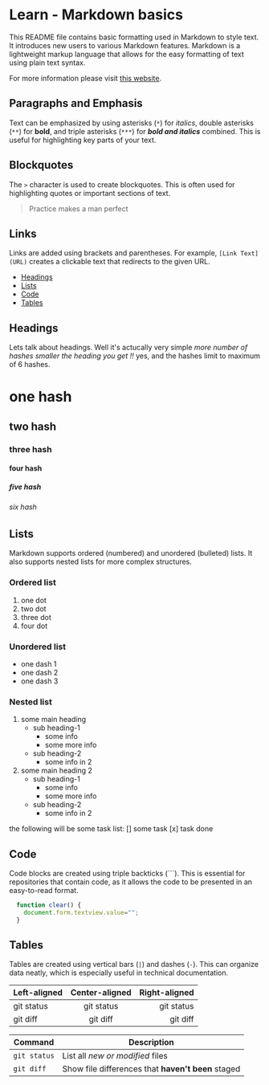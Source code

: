 # Learn - Markdown basics

This README file contains basic formatting used in Markdown to style text. It introduces new users to various Markdown features. Markdown is a lightweight markup language that allows for the easy formatting of text using plain text syntax.

For more information please visit [this website](https://help.github.com/en/github/writing-on-github/getting-started-with-writing-and-formatting-on-github).

## Paragraphs and Emphasis
Text can be emphasized by using asterisks (`*`) for *italics*, double asterisks (`**`) for **bold**, and triple asterisks (`***`) for ***bold and italics*** combined. This is useful for highlighting key parts of your text.

## Blockquotes
The `>` character is used to create blockquotes. This is often used for highlighting quotes or important sections of text.

> Practice makes a man perfect

## Links
Links are added using brackets and parentheses. For example, `[Link Text](URL)` creates a clickable text that redirects to the given URL.

- [Headings](https://github.com/tanishabisht/Learn-MarkdownBasics#Headings)
- [Lists](https://github.com/tanishabisht/Learn-MarkdownBasics#Lists)
- [Code](https://github.com/tanishabisht/Learn-MarkdownBasics#Code)
- [Tables](https://github.com/tanishabisht/Learn-MarkdownBasics#Tables)

## Headings

Lets talk about headings. Well it's actucally very simple *more number of hashes smaller the heading you get !!* yes, and the hashes limit to maximum of 6 hashes.

# one hash
## two hash
### three hash
#### four hash
##### five hash
###### six hash

## Lists
Markdown supports ordered (numbered) and unordered (bulleted) lists. It also supports nested lists for more complex structures.

### Ordered list
1. one dot
2. two dot
3. three dot
4. four dot

### Unordered list
- one dash 1
- one dash 2
- one dash 3

### Nested list
1. some main heading
   - sub heading-1
     - some info
     - some more info
   - sub heading-2
     - some info in 2
2. some main heading 2
   - sub heading-1
     - some info
     - some more info
   - sub heading-2
     - some info in 2

the following will be some task list:
[] some task
[x] task done

## Code
Code blocks are created using triple backticks (```). This is essential for repositories that contain code, as it allows the code to be presented in an easy-to-read format.

```js
  function clear() {
    document.form.textview.value="";
  }
```

## Tables
Tables are created using vertical bars (`|`) and dashes (`-`). This can organize data neatly, which is especially useful in technical documentation.

| Left-aligned | Center-aligned | Right-aligned |
| :---         |     :---:      |          ---: |
| git status   | git status     | git status    |
| git diff     | git diff       | git diff      |


| Command | Description |
| --- | --- |
| `git status` | List all *new or modified* files |
| `git diff` | Show file differences that **haven't been** staged |
